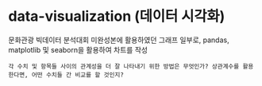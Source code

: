 # data-visualization (데이터 시각화)

문화관광 빅데이터 분석대회 미완성본에 활용하였던 그래프 일부로, pandas, matplotlib 및 seaborn을 활용하여 차트를 작성 <br/>
```
각 수치 및 항목들 사이의 관계성을 더 잘 나타내기 위한 방법은 무엇인가? 상관계수를 활용한다면, 어떤 수치들 간 비교를 할 것인지?
```
